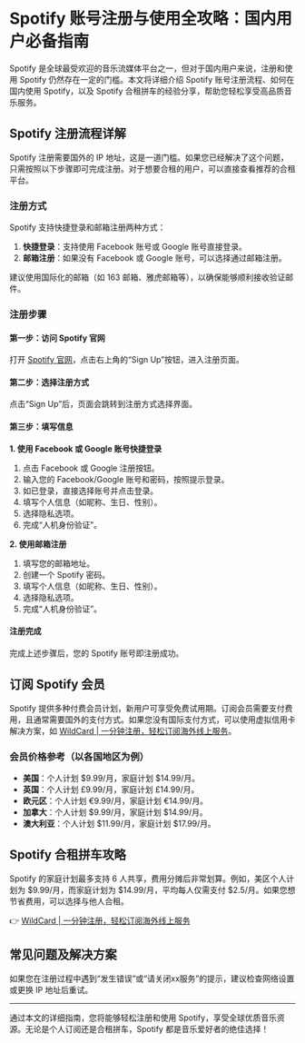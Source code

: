 # Spotify 账号注册与使用全攻略：国内用户必备指南

Spotify 是全球最受欢迎的音乐流媒体平台之一，但对于国内用户来说，注册和使用 Spotify 仍然存在一定的门槛。本文将详细介绍 Spotify 账号注册流程、如何在国内使用 Spotify，以及 Spotify 合租拼车的经验分享，帮助您轻松享受高品质音乐服务。

## Spotify 注册流程详解

Spotify 注册需要国外的 IP 地址，这是一道门槛。如果您已经解决了这个问题，只需按照以下步骤即可完成注册。对于想要合租的用户，可以直接查看推荐的合租平台。

### 注册方式

Spotify 支持快捷登录和邮箱注册两种方式：

1. **快捷登录**：支持使用 Facebook 账号或 Google 账号直接登录。
2. **邮箱注册**：如果没有 Facebook 或 Google 账号，可以选择通过邮箱注册。

建议使用国际化的邮箱（如 163 邮箱、雅虎邮箱等），以确保能够顺利接收验证邮件。

### 注册步骤

#### 第一步：访问 Spotify 官网

打开 [Spotify 官网](https://www.spotify.com)，点击右上角的“Sign Up”按钮，进入注册页面。

#### 第二步：选择注册方式

点击“Sign Up”后，页面会跳转到注册方式选择界面。

#### 第三步：填写信息

**1. 使用 Facebook 或 Google 账号快捷登录**

1. 点击 Facebook 或 Google 注册按钮。
2. 输入您的 Facebook/Google 账号和密码，按照提示登录。
3. 如已登录，直接选择账号并点击登录。
4. 填写个人信息（如昵称、生日、性别）。
5. 选择隐私选项。
6. 完成“人机身份验证”。

**2. 使用邮箱注册**

1. 填写您的邮箱地址。
2. 创建一个 Spotify 密码。
3. 填写个人信息（如昵称、生日、性别）。
4. 选择隐私选项。
5. 完成“人机身份验证”。

#### 注册完成

完成上述步骤后，您的 Spotify 账号即注册成功。

## 订阅 Spotify 会员

Spotify 提供多种付费会员计划，新用户可享受免费试用期。订阅会员需要支付费用，且通常需要国外的支付方式。如果您没有国际支付方式，可以使用虚拟信用卡解决方案，如 [WildCard | 一分钟注册，轻松订阅海外线上服务](https://bbtdd.com/WildCard)。

### 会员价格参考（以各国地区为例）

- **美国**：个人计划 $9.99/月，家庭计划 $14.99/月。
- **英国**：个人计划 £9.99/月，家庭计划 £14.99/月。
- **欧元区**：个人计划 €9.99/月，家庭计划 €14.99/月。
- **加拿大**：个人计划 $9.99/月，家庭计划 $14.99/月。
- **澳大利亚**：个人计划 $11.99/月，家庭计划 $17.99/月。

## Spotify 合租拼车攻略

Spotify 的家庭计划最多支持 6 人共享，费用分摊后非常划算。例如，美区个人计划为 $9.99/月，而家庭计划为 $14.99/月，平均每人仅需支付 $2.5/月。如果您想节省费用，可以选择与他人合租。

👉 [WildCard | 一分钟注册，轻松订阅海外线上服务](https://bbtdd.com/WildCard)

## 常见问题及解决方案

如果您在注册过程中遇到“发生错误”或“请关闭xx服务”的提示，建议检查网络设置或更换 IP 地址后重试。

---

通过本文的详细指南，您将能够轻松注册和使用 Spotify，享受全球优质音乐资源。无论是个人订阅还是合租拼车，Spotify 都是音乐爱好者的绝佳选择！